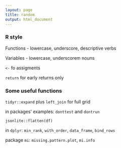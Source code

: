 ```yaml
---
layout: page
title: random
output: html_document
---
```

  
  
### R style
  
  Functions - lowercase, underscore, descriptive verbs

Variables - lowercase, underscorem nouns

`<-` fo assigments

`return` for early returns only


### Some useful functions

`tidyr::expand` plus `left_join` for full grid

in packages' examples: `donttest` and `dontrun`

`jsonlite::flatten(df)`

in `dplyr`: `min_rank`, `with_order`, `data_frame`, `bind_rows`

package `mi`: `missing.pattern.plot`, `mi.info`
